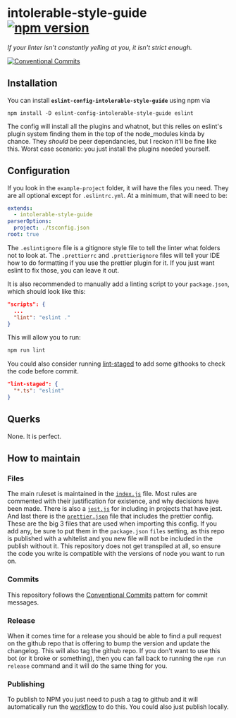 # intolerable-style-guide [![npm version](https://badge.fury.io/js/eslint-config-intolerable-style-guide.svg)](https://www.npmjs.com/package/eslint-config-intolerable-style-guide)

*If your linter isn't constantly yelling at you, it isn't strict enough.*

[![Conventional Commits](https://img.shields.io/badge/Conventional%20Commits-1.0.0-yellow.svg)](https://conventionalcommits.org)

## Installation

You can install **`eslint-config-intolerable-style-guide`** using npm via
```
npm install -D eslint-config-intolerable-style-guide eslint
```
The config will install all the plugins and whatnot, but this relies on eslint's plugin system finding them in the top of the node_modules kinda by chance. They _should_ be peer dependancies, but I reckon it'll be fine like this. Worst case scenario: you just install the plugins needed yourself.

## Configuration

If you look in the `example-project` folder, it will have the files you need.
They are all optional except for `.eslintrc.yml`. At a minimum, that will need to be:
```yml
extends:
  - intolerable-style-guide
parserOptions:
  project: ./tsconfig.json
root: true
```
The `.eslintignore` file is a gitignore style file to tell the linter what folders not to look at.
The `.prettierrc` and `.prettierignore` files will tell your IDE how to do formatting if you use the prettier plugin for it. If you just want eslint to fix those, you can leave it out.

It is also recommended to manually add a linting script to your `package.json`, which should look like this:

```json
"scripts": {
  ...
  "lint": "eslint ."
}
```

This will allow you to run:
```bash
npm run lint
```

You could also consider running [lint-staged](https://github.com/okonet/lint-staged) to add some githooks to check the code before commit.
```json
"lint-staged": {
  "*.ts": "eslint"
}
```

## Querks

None. It is perfect.

## How to maintain

### Files
The main ruleset is maintained in the [`index.js`](index.js) file. Most rules are commented with their justification for existence, and why decisions have been made.
There is also a [`jest.js`](jest.js) for including in projects that have jest.
And last there is the [`prettier.json`](prettier.json) file that includes the prettier config. These are the big 3 files that are used when importing this config. If you add any, be sure to put them in the `package.json` `files` setting, as this repo is published with a whitelist and you new file will not be included in the publish without it.
This repository does not get transpiled at all, so ensure the code you write is compatible with the versions of node you want to run on.

### Commits
This repository follows the [Conventional Commits](https://conventionalcommits.org) pattern for commit messages.

### Release
When it comes time for a release you should be able to find a pull request on the github repo that is offering to bump the version and update the changelog. This will also tag the github repo.
If you don't want to use this bot (or it broke or something), then you can fall back to running the `npm run release` command and it will do the same thing for you.

### Publishing
To publish to NPM you just need to push a tag to github and it will automatically run the [workflow](.github/workflows/publish.yml) to do this. You could also just publish locally.
